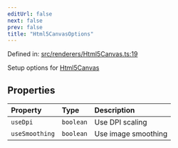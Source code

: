 ```yaml
---
editUrl: false
next: false
prev: false
title: "Html5CanvasOptions"
---
```


Defined in: [src/renderers/Html5Canvas.ts:19](https://github.com/jaames/flipnote.js/blob/24e772733243f115c3848537efabe6ee9020ad63/src/renderers/Html5Canvas.ts#L19)

Setup options for [Html5Canvas](../../../../../../api/classes/html5canvas)

## Properties

| Property | Type | Description |
| :------ | :------ | :------ |
| <a id="usedpi"></a> `useDpi` | `boolean` | Use DPI scaling |
| <a id="usesmoothing"></a> `useSmoothing` | `boolean` | Use image smoothing |
